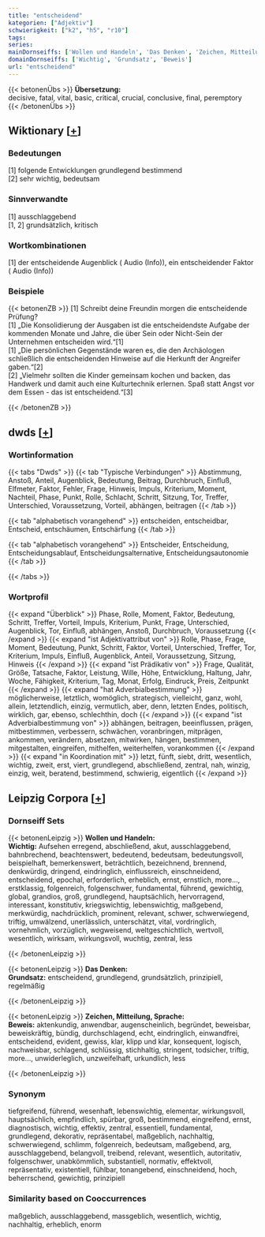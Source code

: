 ```yaml
---
title: "entscheidend"
kategorien: ["Adjektiv"]
schwierigkeit: ["k2", "h5", "r10"]
tags:
series:
mainDornseiffs: ['Wollen und Handeln', 'Das Denken', 'Zeichen, Mitteilung, Sprache']
domainDornseiffs: ['Wichtig', 'Grundsatz', 'Beweis']
url: "entscheidend"
---
```


{{< betonenÜbs >}}
**Übersetzung:**  
decisive, fatal, vital, basic, critical, crucial, conclusive, final, peremptory  
{{< /betonenÜbs >}}

## Wiktionary [[+](https://de.wiktionary.org/wiki/entscheidend)]

### Bedeutungen
[1] folgende Entwicklungen grundlegend bestimmend  
[2] sehr wichtig, bedeutsam  

### Sinnverwandte
[1] ausschlaggebend  
[1, 2] grundsätzlich, kritisch  

### Wortkombinationen
[1] der entscheidende Augenblick ( Audio (Info)), ein entscheidender Faktor ( Audio (Info))  

### Beispiele
{{< betonenZB >}}
[1] Schreibt deine Freundin morgen die entscheidende Prüfung?  
[1] „Die Konsolidierung der Ausgaben ist die entscheidendste Aufgabe der kommenden Monate und Jahre, die über Sein oder Nicht-Sein der Unternehmen entscheiden wird.“[1]  
[1] „Die persönlichen Gegenstände waren es, die den Archäologen schließlich die entscheidenden Hinweise auf die Herkunft der Angreifer gaben.“[2]  
[2] „Vielmehr sollten die Kinder gemeinsam kochen und backen, das Handwerk und damit auch eine Kulturtechnik erlernen. Spaß statt Angst vor dem Essen - das ist entscheidend.“[3]  

{{< /betonenZB >}}


## dwds [[+](https://www.dwds.de/wb/entscheidend)]

### Wortinformation
{{< tabs "Dwds" >}}
{{< tab "Typische Verbindungen" >}}
Abstimmung, Anstoß, Anteil, Augenblick, Bedeutung, Beitrag, Durchbruch, Einfluß, Elfmeter, Faktor, Fehler, Frage, Hinweis, Impuls, Kriterium, Moment, Nachteil, Phase, Punkt, Rolle, Schlacht, Schritt, Sitzung, Tor, Treffer, Unterschied, Voraussetzung, Vorteil, abhängen, beitragen
{{< /tab >}}

{{< tab "alphabetisch vorangehend" >}}
entscheiden, entscheidbar, Entscheid, entschäumen, Entschärfung
{{< /tab >}}

{{< tab "alphabetisch vorangehend" >}}
Entscheider, Entscheidung, Entscheidungsablauf, Entscheidungsalternative, Entscheidungsautonomie
{{< /tab >}}

{{< /tabs >}}

### Wortprofil
{{< expand "Überblick" >}} Phase, Rolle, Moment, Faktor, Bedeutung, Schritt, Treffer, Vorteil, Impuls, Kriterium, Punkt, Frage, Unterschied, Augenblick, Tor, Einfluß, abhängen, Anstoß, Durchbruch, Voraussetzung {{< /expand >}}
{{< expand "ist Adjektivattribut von" >}} Rolle, Phase, Frage, Moment, Bedeutung, Punkt, Schritt, Faktor, Vorteil, Unterschied, Treffer, Tor, Kriterium, Impuls, Einfluß, Augenblick, Anteil, Voraussetzung, Sitzung, Hinweis {{< /expand >}}
{{< expand "ist Prädikativ von" >}} Frage, Qualität, Größe, Tatsache, Faktor, Leistung, Wille, Höhe, Entwicklung, Haltung, Jahr, Woche, Fähigkeit, Kriterium, Tag, Monat, Erfolg, Eindruck, Preis, Zeitpunkt {{< /expand >}}
{{< expand "hat Adverbialbestimmung" >}} möglicherweise, letztlich, womöglich, strategisch, vielleicht, ganz, wohl, allein, letztendlich, einzig, vermutlich, aber, denn, letzten Endes, politisch, wirklich, gar, ebenso, schlechthin, doch {{< /expand >}}
{{< expand "ist Adverbialbestimmung von" >}} abhängen, beitragen, beeinflussen, prägen, mitbestimmen, verbessern, schwächen, voranbringen, mitprägen, ankommen, verändern, absetzen, mitwirken, hängen, bestimmen, mitgestalten, eingreifen, mithelfen, weiterhelfen, vorankommen {{< /expand >}}
{{< expand "in Koordination mit" >}} letzt, fünft, siebt, dritt, wesentlich, wichtig, zweit, erst, viert, grundlegend, abschließend, zentral, nah, winzig, einzig, weit, beratend, bestimmend, schwierig, eigentlich {{< /expand >}}

## Leipzig Corpora [[+](https://corpora.uni-leipzig.de/en/res?word=entscheidend&corpusId=deu_newscrawl-public_2018)]

### Dornseiff Sets
{{< betonenLeipzig >}}
**Wollen und Handeln:**  
**Wichtig:** Aufsehen erregend, abschließend, akut, ausschlaggebend, bahnbrechend, beachtenswert, bedeutend, bedeutsam, bedeutungsvoll, beispielhaft, bemerkenswert, beträchtlich, bezeichnend, brennend, denkwürdig, dringend, eindringlich, einflussreich, einschneidend, entscheidend, epochal, erforderlich, erheblich, ernst, ernstlich, more..., erstklassig, folgenreich, folgenschwer, fundamental, führend, gewichtig, global, grandios, groß, grundlegend, hauptsächlich, hervorragend, interessant, konstitutiv, kriegswichtig, lebenswichtig, maßgebend, merkwürdig, nachdrücklich, prominent, relevant, schwer, schwerwiegend, triftig, umwälzend, unerlässlich, unterschätzt, vital, vordringlich, vornehmlich, vorzüglich, wegweisend, weltgeschichtlich, wertvoll, wesentlich, wirksam, wirkungsvoll, wuchtig, zentral, less  

{{< /betonenLeipzig >}}


{{< betonenLeipzig >}}
**Das Denken:**  
**Grundsatz:** entscheidend, grundlegend, grundsätzlich, prinzipiell, regelmäßig  

{{< /betonenLeipzig >}}


{{< betonenLeipzig >}}
**Zeichen, Mitteilung, Sprache:**  
**Beweis:** aktenkundig, anwendbar, augenscheinlich, begründet, beweisbar, beweiskräftig, bündig, durchschlagend, echt, eindringlich, einwandfrei, entscheidend, evident, gewiss, klar, klipp und klar, konsequent, logisch, nachweisbar, schlagend, schlüssig, stichhaltig, stringent, todsicher, triftig, more..., unwiderleglich, unzweifelhaft, urkundlich, less  

{{< /betonenLeipzig >}}

### Synonym
tiefgreifend, führend, wesenhaft, lebenswichtig, elementar, wirkungsvoll, hauptsächlich, empfindlich, spürbar, groß, bestimmend, eingreifend, ernst, diagnostisch, wichtig, effektiv, zentral, essentiell, fundamental, grundlegend, dekorativ, repräsentabel, maßgeblich, nachhaltig, schwerwiegend, schlimm, folgenreich, bedeutsam, maßgebend, arg, ausschlaggebend, belangvoll, treibend, relevant, wesentlich, autoritativ, folgenschwer, unabkömmlich, substantiell, normativ, effektvoll, repräsentativ, existentiell, fühlbar, tonangebend, einschneidend, hoch, beherrschend, gewichtig, prinzipiell


### Similarity based on Cooccurrences
maßgeblich, ausschlaggebend, massgeblich, wesentlich, wichtig, nachhaltig, erheblich, enorm

